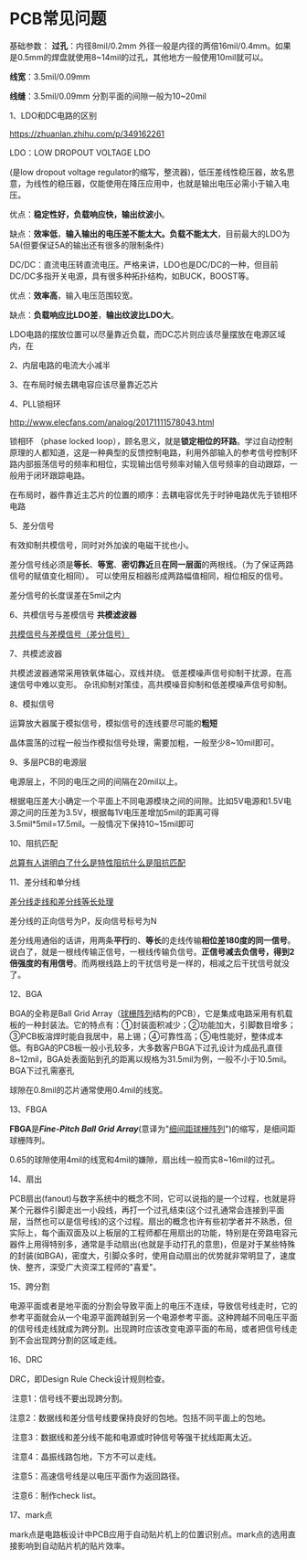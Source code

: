 # PCB常见问题

基础参数：
**过孔**：内径8mil/0.2mm 外径一般是内径的两倍16mil/0.4mm。如果是0.5mm的焊盘就使用8~14mil的过孔，其他地方一般使用10mil就可以。

**线宽**：3.5mil/0.09mm

**线缝**：3.5mil/0.09mm 分割平面的间隙一般为10~20mil



1、LDO和DC电路的区别

https://zhuanlan.zhihu.com/p/349162261

LDO：LOW DROPOUT VOLTAGE LDO

(是low dropout voltage regulator的缩写，整流器)，低压差线性稳压器，故名思意，为线性的稳压器，仅能使用在降压应用中，也就是输出电压必需小于输入电压。

优点：**稳定性好，负载响应快，输出纹波小**。

缺点：**效率低**，**输入输出的电压差不能太大。负载不能太大**，目前最大的LDO为5A(但要保证5A的输出还有很多的限制条件)



DC/DC：直流电压转直流电压。严格来讲，LDO也是DC/DC的一种，但目前DC/DC多指开关电源，具有很多种拓扑结构，如BUCK，BOOST等。

优点：**效率高**，输入电压范围较宽。

缺点：**负载响应比LDO差**，**输出纹波比LDO大**。

LDO电路的摆放位置可以尽量靠近负载，而DC芯片则应该尽量摆放在电源区域内，在



2、内层电路的电流大小减半

3、在布局时候去耦电容应该尽量靠近芯片

4、PLL锁相环

http://www.elecfans.com/analog/20171111578043.html

锁相环 （phase locked loop），顾名思义，就是**锁定相位的环路**。学过自动控制原理的人都知道，这是一种典型的反馈控制电路，利用外部输入的参考信号控制环路内部振荡信号的频率和相位，实现输出信号频率对输入信号频率的自动跟踪，一般用于闭环跟踪电路。

在布局时，器件靠近主芯片的位置的顺序：去耦电容优先于时钟电路优先于锁相环电路

5、差分信号

有效抑制共模信号，同时对外加诶的电磁干扰也小。

差分信号线必须是**等长**、**等宽**、**密切靠近**且**在同一层面**的两根线。（为了保证两路信号的赋值变化相同）。
可以使用反相器形成两路幅值相同，相位相反的信号。

差分信号的长度误差在5mil之内

6、共模信号与差模信号 **共模滤波器**

[共模信号与差模信号（差分信号）](https://blog.csdn.net/LINZAI508/article/details/109958526?ops_request_misc=%25257B%252522request%25255Fid%252522%25253A%252522161370644416780274186466%252522%25252C%252522scm%252522%25253A%25252220140713.130102334..%252522%25257D&request_id=161370644416780274186466&biz_id=0&utm_medium=distribute.pc_search_result.none-task-blog-2~all~sobaiduend~default-1-109958526.first_rank_v2_pc_rank_v29&utm_term=%25E5%2585%25B1%25E6%25A8%25A1%25E4%25BF%25A1%25E5%258F%25B7)

7、共模滤波器

共模滤波器通常采用铁氧体磁心，双线并绕。 低差模噪声信号抑制干扰源，在高速信号中难以变形。 杂讯抑制对策佳，高共模噪音抑制和低差模噪声信号抑制。

8、模拟信号

运算放大器属于模拟信号，模拟信号的连线要尽可能的**粗短**

晶体震荡的过程一般当作模拟信号处理，需要加粗，一般至少8~10mil即可。

9、多层PCB的电源层

电源层上，不同的电压之间的间隔在20mil以上。

根据电压差大小确定一个平面上不同电源模块之间的间隙。比如5V电源和1.5V电源之间的压差为3.5V，根据每1V电压差增加5mil的距离可得3.5mil*5mil=17.5mil。一般情况下保持10~15mil即可

10、阻抗匹配

[总算有人讲明白了什么是特性阻抗什么是阻抗匹配](https://blog.csdn.net/chuckfql/article/details/98354935?ops_request_misc=%25257B%252522request%25255Fid%252522%25253A%252522161371413416780266255119%252522%25252C%252522scm%252522%25253A%25252220140713.130102334..%252522%25257D&request_id=161371413416780266255119&biz_id=0&utm_medium=distribute.pc_search_result.none-task-blog-2~all~top_click~default-1-98354935.first_rank_v2_pc_rank_v29&utm_term=%25E9%2598%25BB%25E6%258A%2597)

11、差分线和单分线

[差分线走线和差分线等长处理](https://blog.csdn.net/NYZ507/article/details/111938214?ops_request_misc=%25257B%252522request%25255Fid%252522%25253A%252522161371563416780269823039%252522%25252C%252522scm%252522%25253A%25252220140713.130102334.pc%25255Fall.%252522%25257D&request_id=161371563416780269823039&biz_id=0&utm_medium=distribute.pc_search_result.none-task-blog-2~all~first_rank_v2~rank_v29-1-111938214.first_rank_v2_pc_rank_v29&utm_term=%25E5%25B7%25AE%25E5%2588%2586%25E7%25BA%25BF%25E5%2592%258C%25E5%258D%2595%25E5%2588%2586%25E7%25BA%25BF)

差分线的正向信号为P，反向信号标号为N

差分线用通俗的话讲，用两条**平行**的、**等长**的走线传输**相位差180度的同一信号**。说白了，就是一根线传输正信号，一根线传输负信号。**正信号减去负信号，得到2倍强度的有用信号**。而两根线路上的干扰信号是一样的，相减之后干扰信号就没了。

12、BGA

BGA的全称是Ball Grid Array（[球栅阵列](https://baike.sogou.com/lemma/ShowInnerLink.htm?lemmaId=63847223)结构的PCB），它是集成电路采用有机载板的一种封装法。它的特点有：①封装面积减少；②功能加大，引脚数目增多；③PCB板溶焊时能自我居中，易上锡；④可靠性高；⑤电性能好，整体成本低。有BGA的PCB板一般小孔较多，大多数客户BGA下过孔设计为成品孔直径8~12mil，BGA处表面贴到孔的距离以规格为31.5mil为例，一般不小于10.5mil。BGA下过孔需塞孔

球隙在0.8mil的芯片通常使用0.4mil的线宽。

13、FBGA

**FBGA**是***Fine-Pitch Ball Grid Array***(意译为"[细间距球栅阵列](https://baike.so.com/doc/429532-454879.html)")的缩写，是细间距球栅阵列。

0.65的球隙使用4mil的线宽和4mil的嫌隙，扇出线一般而实8~16mil的过孔。

14、扇出

PCB扇出(fanout)与数字系统中的概念不同，它可以说指的是一个过程，也就是将某个元器件引脚走出一小段线，再打一个过孔结束(这个过孔通常会连接到平面层，当然也可以是信号线)的这个过程。扇出的概念也许有些初学者并不熟悉，但实际上，每个画双面及以上板层的工程师都在用扇出的功能，特别是在旁路电容元器件上用得特别多，通常是手动扇出(也就是手动打孔的意思)，但是对于某些特殊的封装(如BGA)，密度大，引脚众多时，使用自动扇出的优势就非常明显了，速度快、整齐，深受广大资深工程师的"喜爱"。 

15、跨分割

电源平面或者是地平面的分割会导致平面上的电压不连续，导致信号线走时，它的参考平面就会从一个电源平面跨越到另一个电源参考平面。这种跨越不同电压平面的信号线走线就成为跨分割。出现跨时应该改变电源平面的布局，或者把信号线走到不会出现跨分割的区域走线。

16、DRC

DRC，即Design Rule Check设计规则检查。

​	注意1：信号线不要出现跨分割。

​	注意2：数据线和差分信号线要保持良好的包地。包括不同平面上的包地。

​	注意3：数据线和差分线不能和电源或时钟信号等强干扰线距离太近。

​	注意4：晶振线路包地，下方不可以走线。

​	注意5：高速信号线是以电压平面作为返回路径。

​	注意6：制作check list。

17、mark点

mark点是电路板设计中PCB应用于自动贴片机上的位置识别点。mark点的选用直接影响到自动贴片机的贴片效率。

































